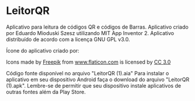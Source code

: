 # LeitorQR
Aplicativo para leitura de códigos QR e códigos de Barras. Aplicativo criado por Eduardo Mioduski Szesz utilizando MIT App Inventor 2. Aplicativo distribuído de acordo com  a licença GNU GPL v3.0.

Ícone do aplicativo criado por: <div>Icons made by <a href="http://www.freepik.com" title="Freepik">Freepik</a> from <a href="http://www.flaticon.com" title="Flaticon">www.flaticon.com</a> is licensed by <a href="http://creativecommons.org/licenses/by/3.0/" title="Creative Commons BY 3.0" target="_blank">CC 3.0 </a></div>

Código fonte disponível no arquivo "LeitorQR (1).aia"
Para instalar o aplicativo em seu dispositivo Android faça o download do arquivo "LeitorQR (1).apk". Lembre-se de permitir que seu dispositivo instale aplicativos de outras fontes além da Play Store.
